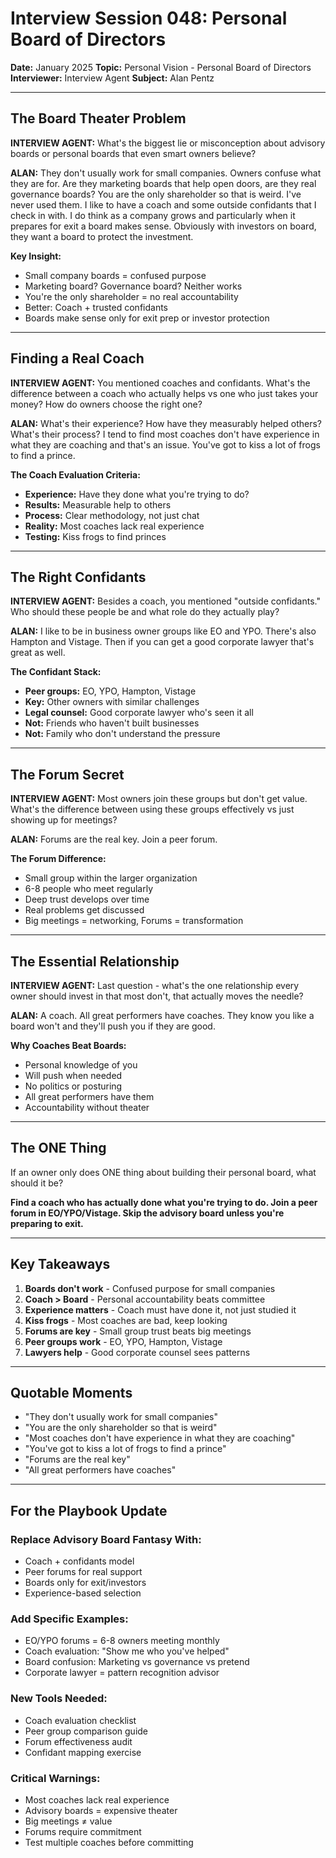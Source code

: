 # Interview Session 048: Personal Board of Directors

**Date:** January 2025
**Topic:** Personal Vision - Personal Board of Directors
**Interviewer:** Interview Agent
**Subject:** Alan Pentz

---

## The Board Theater Problem

**INTERVIEW AGENT:** What's the biggest lie or misconception about advisory boards or personal boards that even smart owners believe?

**ALAN:** They don't usually work for small companies. Owners confuse what they are for. Are they marketing boards that help open doors, are they real governance boards? You are the only shareholder so that is weird. I've never used them. I like to have a coach and some outside confidants that I check in with. I do think as a company grows and particularly when it prepares for exit a board makes sense. Obviously with investors on board, they want a board to protect the investment.

**Key Insight:** 
- Small company boards = confused purpose
- Marketing board? Governance board? Neither works
- You're the only shareholder = no real accountability
- Better: Coach + trusted confidants
- Boards make sense only for exit prep or investor protection

---

## Finding a Real Coach

**INTERVIEW AGENT:** You mentioned coaches and confidants. What's the difference between a coach who actually helps vs one who just takes your money? How do owners choose the right one?

**ALAN:** What's their experience? How have they measurably helped others? What's their process? I tend to find most coaches don't have experience in what they are coaching and that's an issue. You've got to kiss a lot of frogs to find a prince.

**The Coach Evaluation Criteria:**
- **Experience:** Have they done what you're trying to do?
- **Results:** Measurable help to others
- **Process:** Clear methodology, not just chat
- **Reality:** Most coaches lack real experience
- **Testing:** Kiss frogs to find princes

---

## The Right Confidants

**INTERVIEW AGENT:** Besides a coach, you mentioned "outside confidants." Who should these people be and what role do they actually play?

**ALAN:** I like to be in business owner groups like EO and YPO. There's also Hampton and Vistage. Then if you can get a good corporate lawyer that's great as well.

**The Confidant Stack:**
- **Peer groups:** EO, YPO, Hampton, Vistage
- **Key:** Other owners with similar challenges
- **Legal counsel:** Good corporate lawyer who's seen it all
- **Not:** Friends who haven't built businesses
- **Not:** Family who don't understand the pressure

---

## The Forum Secret

**INTERVIEW AGENT:** Most owners join these groups but don't get value. What's the difference between using these groups effectively vs just showing up for meetings?

**ALAN:** Forums are the real key. Join a peer forum.

**The Forum Difference:**
- Small group within the larger organization
- 6-8 people who meet regularly
- Deep trust develops over time
- Real problems get discussed
- Big meetings = networking, Forums = transformation

---

## The Essential Relationship

**INTERVIEW AGENT:** Last question - what's the one relationship every owner should invest in that most don't, that actually moves the needle?

**ALAN:** A coach. All great performers have coaches. They know you like a board won't and they'll push you if they are good.

**Why Coaches Beat Boards:**
- Personal knowledge of you
- Will push when needed
- No politics or posturing
- All great performers have them
- Accountability without theater

---

## The ONE Thing

If an owner only does ONE thing about building their personal board, what should it be?

**Find a coach who has actually done what you're trying to do. Join a peer forum in EO/YPO/Vistage. Skip the advisory board unless you're preparing to exit.**

---

## Key Takeaways

1. **Boards don't work** - Confused purpose for small companies
2. **Coach > Board** - Personal accountability beats committee
3. **Experience matters** - Coach must have done it, not just studied it
4. **Kiss frogs** - Most coaches are bad, keep looking
5. **Forums are key** - Small group trust beats big meetings
6. **Peer groups work** - EO, YPO, Hampton, Vistage
7. **Lawyers help** - Good corporate counsel sees patterns

---

## Quotable Moments

- "They don't usually work for small companies"
- "You are the only shareholder so that is weird"
- "Most coaches don't have experience in what they are coaching"
- "You've got to kiss a lot of frogs to find a prince"
- "Forums are the real key"
- "All great performers have coaches"

---

## For the Playbook Update

### Replace Advisory Board Fantasy With:
- Coach + confidants model
- Peer forums for real support
- Boards only for exit/investors
- Experience-based selection

### Add Specific Examples:
- EO/YPO forums = 6-8 owners meeting monthly
- Coach evaluation: "Show me who you've helped"
- Board confusion: Marketing vs governance vs pretend
- Corporate lawyer = pattern recognition advisor

### New Tools Needed:
- Coach evaluation checklist
- Peer group comparison guide
- Forum effectiveness audit
- Confidant mapping exercise

### Critical Warnings:
- Most coaches lack real experience
- Advisory boards = expensive theater
- Big meetings ≠ value
- Forums require commitment
- Test multiple coaches before committing